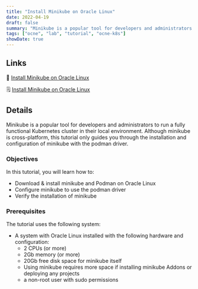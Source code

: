 ```yaml
---
title: "Install Minikube on Oracle Linux"
date: 2022-04-19
draft: false
summary: "Minikube is a popular tool for developers and administrators to run a fully functional Kubernetes cluster in their local environment. Although minikube is cross-platform, this tutorial only guides you through the installation and configuration of minikube with the podman driver."
tags: ["ocne", "lab", "tutorial", "ocne-k8s"]
showDate: true
---
```


## Links

:crescent_moon: [Install Minikube on Oracle Linux](https://luna.oracle.com/lab/8b2f7860-3204-4cd3-8d55-3f6de9ca03c2)

:spiral_notepad: [Install Minikube on Oracle Linux](https://docs.oracle.com/en/learn/ol-minikube)

## Details

Minikube is a popular tool for developers and administrators to run a fully functional Kubernetes cluster in their local environment.
Although minikube is cross-platform, this tutorial only guides you through the installation and configuration of minikube with the podman driver.

### Objectives

In this tutorial, you will learn how to:

- Download & install minikube and Podman on Oracle Linux
- Configure minikube to use the podman driver
- Verify the installation of minikube

### Prerequisites

The tutorial uses the following system:

- A system with Oracle Linux installed with the following hardware and configuration:
  - 2 CPUs (or more)
  - 2Gb memory (or more)
  - 20Gb free disk space for minikube itself
  - Using minikube requires more space if installing minikube Addons or deploying any projects
  - a non-root user with sudo permissions
